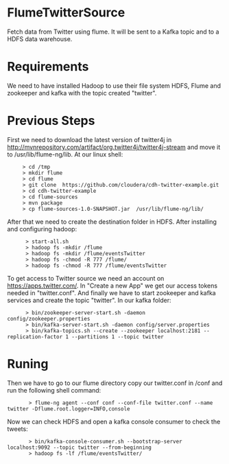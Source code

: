 # FlumeTwitterSource
Fetch data from Twitter using flume. It will be sent to a Kafka topic and to a HDFS data warehouse.

# Requirements
We need to have installed Hadoop to use their file system HDFS, Flume and zookeeper and kafka with the topic created "twitter".

# Previous Steps
First we need to download the latest version of twitter4j in http://mvnrepository.com/artifact/org.twitter4j/twitter4j-stream
and move it to /usr/lib/flume-ng/lib. At our linux shell:

         > cd /tmp
         > mkdir flume
         > cd flume
         > git clone  https://github.com/cloudera/cdh-twitter-example.git
         > cd cdh-twitter-example
         > cd flume-sources
         > mvn package
         > cp flume-sources-1.0-SNAPSHOT.jar  /usr/lib/flume-ng/lib/
 
 After that we need to create the destination folder in HDFS. After installing and configuring hadoop:
 
          > start-all.sh
          > hadoop fs -mkdir /flume
          > hadoop fs -mkdir /flume/eventsTwitter
          > hadoop fs -chmod -R 777 /flume/
          > hadoop fs -chmod -R 777 /flume/eventsTwitter
 
 To get access to Twitter source we need an account on https://apps.twitter.com/. In "Create a new App" we get our access tokens needed in "twitter.conf".
 And finally we have to start zookeeper and kafka services and create the topic "twitter". In our kafka folder:
 
          
          > bin/zookeeper-server-start.sh -daemon config/zookeeper.properties
          > bin/kafka-server-start.sh -daemon config/server.properties
          > bin/kafka-topics.sh --create --zookeeper localhost:2181 --replication-factor 1 --partitions 1 --topic twitter

# Runing
 
 Then we have to go to our flume directory copy our twitter.conf in /conf and run the following shell command:
 
           > flume-ng agent --conf conf --conf-file twitter.conf --name twitter -Dflume.root.logger=INFO,console

Now we can check HDFS and open a kafka console consumer to check the tweets:

           > bin/kafka-console-consumer.sh --bootstrap-server localhost:9092 --topic twitter --from-beginning
           > hadoop fs -lf /flume/eventsTwitter/
